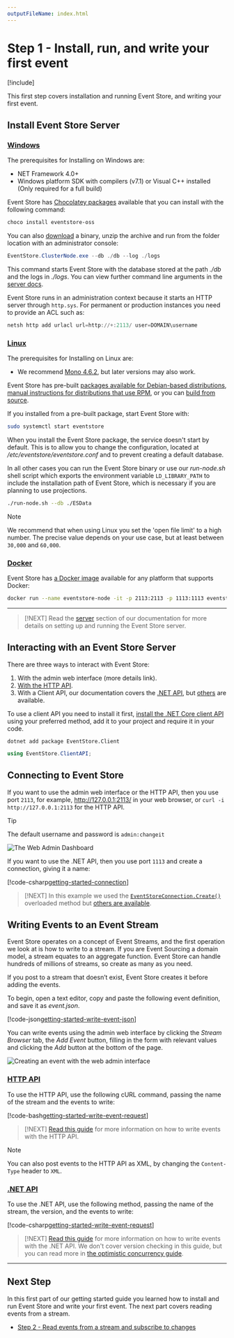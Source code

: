 ```yaml
---
outputFileName: index.html
---
```


# Step 1 - Install, run, and write your first event

[!include[<Getting Started Intro>](~/getting-started/_intro.md)]

This first step covers installation and running Event Store, and writing your first event.

## Install Event Store Server

### [Windows](#tab/tabid-1)

The prerequisites for Installing on Windows are:

-   NET Framework 4.0+
-   Windows platform SDK with compilers (v7.1) or Visual C++ installed (Only required for a full build)

Event Store has [Chocolatey packages](https://chocolatey.org/packages/eventstore-oss) available that you can install with the following command:

```powershell
choco install eventstore-oss
```

You can also [download](https://eventstore.org/downloads/) a binary, unzip the archive and run from the folder location with an administrator console:

```powershell
EventStore.ClusterNode.exe --db ./db --log ./logs
```

This command starts Event Store with the database stored at the path _./db_ and the logs in _./logs_. You can view further command line arguments in the [server docs](~/server/index.md).

Event Store runs in an administration context because it starts an HTTP server through `http.sys`. For permanent or production instances you need to provide an ACL such as:

```powershell
netsh http add urlacl url=http://+:2113/ user=DOMAIN\username
```

### [Linux](#tab/tabid-2)

The prerequisites for Installing on Linux are:

-   We recommend [Mono 4.6.2](https://www.mono-project.com/download/stable/), but later versions may also work.

Event Store has pre-built [packages available for Debian-based distributions](https://packagecloud.io/EventStore/EventStore-OSS), [manual instructions for distributions that use RPM](https://packagecloud.io/EventStore/EventStore-OSS/install#bash-rpm), or you can [build from source](https://github.com/EventStore/EventStore#linux).

If you installed from a pre-built package, start Event Store with:

```bash
sudo systemctl start eventstore
```

When you install the Event Store package, the service doesn't start by default. This is to allow you to change the configuration, located at _/etc/eventstore/eventstore.conf_ and to prevent creating a default database.

In all other cases you can run the Event Store binary or use our _run-node.sh_ shell script which exports the environment variable `LD_LIBRARY_PATH` to include the installation path of Event Store, which is necessary if you are planning to use projections.

```bash
./run-node.sh --db ./ESData
```

> [!NOTE]
> We recommend that when using Linux you set the 'open file limit' to a high number. The precise value depends on your use case, but at least between `30,000` and `60,000`.

### [Docker](#tab/tabid-3)

Event Store has [a Docker image](https://hub.docker.com/r/eventstore/eventstore/) available for any platform that supports Docker:

```bash
docker run --name eventstore-node -it -p 2113:2113 -p 1113:1113 eventstore/eventstore
```

* * *

> [!NEXT]
> Read the [server](~/server/index.md) section of our documentation for more details on setting up and running the Event Store server.

## Interacting with an Event Store Server

There are three ways to interact with Event Store:

1.  With the admin web interface (more details link).
2.  [With the HTTP API](~/http-api/index.md).
3.  With a Client API, our documentation covers the [.NET API](~/dotnet-api/index.md), but [others](~/getting-started/which-api-sdk.md) are available.

To use a client API you need to install it first, [install the .NET Core client API](https://www.nuget.org/packages/EventStore.ClientAPI.NetCore/) using your preferred method, add it to your project and require it in your code.

```shell
dotnet add package EventStore.Client
```

```csharp
using EventStore.ClientAPI;
```

## Connecting to Event Store

If you want to use the admin web interface or the HTTP API, then you use port `2113`, for example, <http://127.0.0.1:2113/> in your web browser, or `curl -i http://127.0.0.1:2113` for the HTTP API.

> [!TIP]
> The default username and password is `admin:changeit`

![The Web Admin Dashboard](~/images/es-web-admin-dashboard.png)

If you want to use the .NET API, then you use port `1113` and create a connection, giving it a name:

[!code-csharp[getting-started-connection](~/code-examples/getting-started/docs-example-csharp/Program.cs?start=32&end=33)]

> [!NEXT]
> In this example we used the [`EventStoreConnection.Create()`](#EventStore.ClientAPI.EventStoreConnection.Create(System.String,System.String)) overloaded method but [others are available](#EventStore.ClientAPI.EventStoreConnection).

## Writing Events to an Event Stream

Event Store operates on a concept of Event Streams, and the first operation we look at is how to write to a stream. If you are Event Sourcing a domain model, a stream equates to an aggregate function. Event Store can handle hundreds of millions of streams, so create as many as you need.

If you post to a stream that doesn’t exist, Event Store creates it before adding the events.

To begin, open a text editor, copy and paste the following event definition, and save it as _event.json_.

[!code-json[getting-started-write-event-json](~/code-examples/getting-started/event.json "The contents of event.json")]

You can write events using the admin web interface by clicking the _Stream Browser_ tab, the _Add Event_ button, filling in the form with relevant values and clicking the _Add_ button at the bottom of the page.

![Creating an event with the web admin interface](~/images/getting-started-add-event.gif)

### [HTTP API](#tab/tabid-4)

To use the HTTP API, use the following cURL command, passing the name of the stream and the events to write:

[!code-bash[getting-started-write-event-request](~/code-examples/getting-started/write-event.sh?start=1&end=1)]

> [!NEXT]
> [Read this guide](~/http-api/creating-writing-a-stream.md) for more information on how to write events with the HTTP API.

> [!NOTE]
> You can also post events to the HTTP API as XML, by changing the `Content-Type` header to `XML`.

### [.NET API](#tab/tabid-5)

To use the .NET API, use the following method, passing the name of the stream, the version, and the events to write:

[!code-csharp[getting-started-write-event-request](~/code-examples/getting-started/docs-example-csharp/Program.cs?range=95)]

> [!NEXT]
> [Read this guide](~/http-api/creating-writing-a-stream.md) for more information on how to write events with the .NET API. We don't cover version checking in this guide, but you can read more in [the optimistic concurrency guide](~/dotnet-api/optimistic-concurrency-and-idempotence.md).

* * *

## Next Step

In this first part of our getting started guide you learned how to install and run Event Store and write your first event. The next part covers reading events from a stream.

-   [Step 2 - Read events from a stream and subscribe to changes](~/getting-started/reading-subscribing-events.md)
